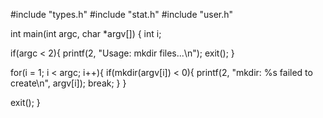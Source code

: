 #include "types.h"
#include "stat.h"
#include "user.h"

int
main(int argc, char *argv[])
{
  int i;

  if(argc < 2){
    printf(2, "Usage: mkdir files...\n");
    exit();
  }

  for(i = 1; i < argc; i++){
    if(mkdir(argv[i]) < 0){
      printf(2, "mkdir: %s failed to create\n", argv[i]);
      break;
    }
  }

  exit();
}

```

